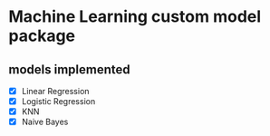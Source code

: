 # Machine Learning custom model package


## models implemented
- [x] Linear Regression
- [x] Logistic Regression
- [x] KNN
- [x] Naive Bayes